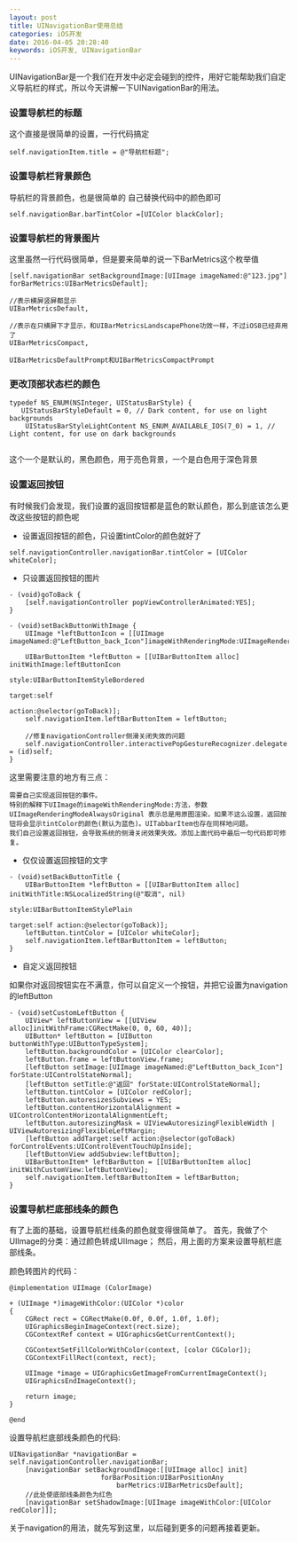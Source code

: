 ```yaml
---
layout: post
title: UINavigationBar使用总结
categories: iOS开发
date: 2016-04-05 20:28:40
keywords: iOS开发, UINavigationBar
---
```


UINavigationBar是一个我们在开发中必定会碰到的控件，用好它能帮助我们自定义导航栏的样式，所以今天讲解一下UINavigationBar的用法。

<!--more-->

### 设置导航栏的标题

这个直接是很简单的设置，一行代码搞定

```objc
self.navigationItem.title = @"导航栏标题";
```

### 设置导航栏背景颜色

导航栏的背景颜色，也是很简单的 自己替换代码中的颜色即可

```objc
self.navigationBar.barTintColor =[UIColor blackColor];
```

### 设置导航栏的背景图片

这里虽然一行代码很简单，但是要来简单的说一下BarMetrics这个枚举值

```objc
[self.navigationBar setBackgroundImage:[UIImage imageNamed:@"123.jpg"] forBarMetrics:UIBarMetricsDefault];
```

```objc
//表示横屏竖屏都显示
UIBarMetricsDefault,

//表示在只横屏下才显示，和UIBarMetricsLandscapePhone功效一样，不过iOS8已经弃用了
UIBarMetricsCompact,

UIBarMetricsDefaultPrompt和UIBarMetricsCompactPrompt

```

### 更改顶部状态栏的颜色

```objc
typedef NS_ENUM(NSInteger, UIStatusBarStyle) {
   UIStatusBarStyleDefault = 0, // Dark content, for use on light backgrounds
    UIStatusBarStyleLightContent NS_ENUM_AVAILABLE_IOS(7_0) = 1, // Light content, for use on dark backgrounds
    
```

这个一个是默认的，黑色颜色，用于亮色背景，一个是白色用于深色背景

### 设置返回按钮

有时候我们会发现，我们设置的返回按钮都是蓝色的默认颜色，那么到底该怎么更改这些按钮的颜色呢

- 设置返回按钮的颜色，只设置tintColor的颜色就好了

```objc
self.navigationController.navigationBar.tintColor = [UIColor whiteColor];
```

- 只设置返回按钮的图片

```objc
- (void)goToBack {
    [self.navigationController popViewControllerAnimated:YES];
}

- (void)setBackButtonWithImage {
    UIImage *leftButtonIcon = [[UIImage imageNamed:@"LeftButton_back_Icon"]imageWithRenderingMode:UIImageRenderingModeAlwaysOriginal];
    
    UIBarButtonItem *leftButton = [[UIBarButtonItem alloc] initWithImage:leftButtonIcon
                                                                   style:UIBarButtonItemStyleBordered
                                                                  target:self
                                                                  action:@selector(goToBack)];
    self.navigationItem.leftBarButtonItem = leftButton;

    //修复navigationController侧滑关闭失效的问题
    self.navigationController.interactivePopGestureRecognizer.delegate = (id)self;
}
```

这里需要注意的地方有三点：

```objc
需要自己实现返回按钮的事件。
特别的解释下UIImage的imageWithRenderingMode:方法，参数UIImageRenderingModeAlwaysOriginal 表示总是用原图渲染，如果不这么设置，返回按钮将会显示tintColor的颜色(默认为蓝色)。UITabbarItem也存在同样地问题。
我们自己设置返回按钮，会导致系统的侧滑关闭效果失效。添加上面代码中最后一句代码即可修复。
```

- 仅仅设置返回按钮的文字

```objc
- (void)setBackButtonTitle {
    UIBarButtonItem *leftButton = [[UIBarButtonItem alloc] initWithTitle:NSLocalizedString(@"取消", nil)
                                                                   style:UIBarButtonItemStylePlain
                                                                  target:self action:@selector(goToBack)];
    leftButton.tintColor = [UIColor whiteColor];
    self.navigationItem.leftBarButtonItem = leftButton;
}

```

- 自定义返回按钮

如果你对返回按钮实在不满意，你可以自定义一个按钮，并把它设置为navigation的leftButton

```objc
- (void)setCustomLeftButton {
    UIView* leftButtonView = [[UIView alloc]initWithFrame:CGRectMake(0, 0, 60, 40)];
    UIButton* leftButton = [UIButton buttonWithType:UIButtonTypeSystem];
    leftButton.backgroundColor = [UIColor clearColor];
    leftButton.frame = leftButtonView.frame;
    [leftButton setImage:[UIImage imageNamed:@"LeftButton_back_Icon"] forState:UIControlStateNormal];
    [leftButton setTitle:@"返回" forState:UIControlStateNormal];
    leftButton.tintColor = [UIColor redColor];
    leftButton.autoresizesSubviews = YES;
    leftButton.contentHorizontalAlignment = UIControlContentHorizontalAlignmentLeft;
    leftButton.autoresizingMask = UIViewAutoresizingFlexibleWidth | UIViewAutoresizingFlexibleLeftMargin;
    [leftButton addTarget:self action:@selector(goToBack) forControlEvents:UIControlEventTouchUpInside];
    [leftButtonView addSubview:leftButton];
    UIBarButtonItem* leftBarButton = [[UIBarButtonItem alloc] initWithCustomView:leftButtonView];
    self.navigationItem.leftBarButtonItem = leftBarButton;
}
```

### 设置导航栏底部线条的颜色 

有了上面的基础，设置导航栏线条的颜色就变得很简单了。
首先，我做了个UIImage的分类：通过颜色转成UIImage；
然后，用上面的方案来设置导航栏底部线条。

颜色转图片的代码：

```objc
@implementation UIImage (ColorImage)

+ (UIImage *)imageWithColor:(UIColor *)color
{
    CGRect rect = CGRectMake(0.0f, 0.0f, 1.0f, 1.0f);
    UIGraphicsBeginImageContext(rect.size);
    CGContextRef context = UIGraphicsGetCurrentContext();

    CGContextSetFillColorWithColor(context, [color CGColor]);
    CGContextFillRect(context, rect);

    UIImage *image = UIGraphicsGetImageFromCurrentImageContext();
    UIGraphicsEndImageContext();

    return image;
}

@end
```

设置导航栏底部线条颜色的代码:

```objc
UINavigationBar *navigationBar = self.navigationController.navigationBar;
    [navigationBar setBackgroundImage:[[UIImage alloc] init]
                       forBarPosition:UIBarPositionAny
                           barMetrics:UIBarMetricsDefault];
    //此处使底部线条颜色为红色
    [navigationBar setShadowImage:[UIImage imageWithColor:[UIColor redColor]]];
```

关于navigation的用法，就先写到这里，以后碰到更多的问题再接着更新。